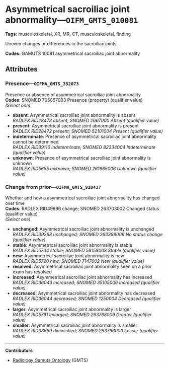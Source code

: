 # Asymmetrical sacroiliac joint abnormality—`OIFM_GMTS_010081`

**Tags:** musculoskeletal, XR, MR, CT, musculoskeletal, finding

Uneven changes or differences in the sacroiliac joints.

**Codes:** GAMUTS 10081 asymmetrical sacroiliac joint abnormality

## Attributes

### Presence—`OIFMA_GMTS_352073`

Presence or absence of asymmetrical sacroiliac joint abnormality  
**Codes**: SNOMED 705057003 Presence (property) (qualifier value)  
*(Select one)*

- **absent**: Asymmetrical sacroiliac joint abnormality is absent  
_RADLEX RID28473 absent; SNOMED 2667000 Absent (qualifier value)_
- **present**: Asymmetrical sacroiliac joint abnormality is present  
_RADLEX RID28472 present; SNOMED 52101004 Present (qualifier value)_
- **indeterminate**: Presence of asymmetrical sacroiliac joint abnormality cannot be determined  
_RADLEX RID39110 indeterminate; SNOMED 82334004 Indeterminate (qualifier value)_
- **unknown**: Presence of asymmetrical sacroiliac joint abnormality is unknown  
_RADLEX RID5655 unknown; SNOMED 261665006 Unknown (qualifier value)_

### Change from prior—`OIFMA_GMTS_919437`

Whether and how a asymmetrical sacroiliac joint abnormality has changed over time  
**Codes**: RADLEX RID49896 change; SNOMED 263703002 Changed status (qualifier value)  
*(Select one)*

- **unchanged**: Asymmetrical sacroiliac joint abnormality is unchanged  
_RADLEX RID39268 unchanged; SNOMED 260388006 No status change (qualifier value)_
- **stable**: Asymmetrical sacroiliac joint abnormality is stable  
_RADLEX RID5734 stable; SNOMED 58158008 Stable (qualifier value)_
- **new**: Asymmetrical sacroiliac joint abnormality is new  
_RADLEX RID5720 new; SNOMED 7147002 New (qualifier value)_
- **resolved**: Asymmetrical sacroiliac joint abnormality seen on a prior exam has resolved  
- **increased**: Asymmetrical sacroiliac joint abnormality has increased  
_RADLEX RID36043 increased; SNOMED 35105006 Increased (qualifier value)_
- **decreased**: Asymmetrical sacroiliac joint abnormality has decreased  
_RADLEX RID36044 decreased; SNOMED 1250004 Decreased (qualifier value)_
- **larger**: Asymmetrical sacroiliac joint abnormality is larger  
_RADLEX RID5791 enlarged; SNOMED 263768009 Greater (qualifier value)_
- **smaller**: Asymmetrical sacroiliac joint abnormality is smaller  
_RADLEX RID38669 diminished; SNOMED 263796003 Lesser (qualifier value)_

---

**Contributors**

- [Radiology Gamuts Ontology](https://gamuts.net/) (GMTS)